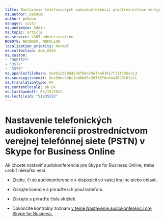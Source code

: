 ```yaml
---
title: Nastavenie telefonických audiokonferencií prostredníctvom verejnej telefónnej siete (PSTN) v Skype for Business Online
ms.author: pebaum
author: pebaum
manager: scotv
ms.audience: Admin
ms.topic: article
ms.service: o365-administration
ROBOTS: NOINDEX, NOFOLLOW
localization_priority: Normal
ms.collection: Adm_O365
ms.custom:
- "9001521"
- "3577"
- "3579"
ms.openlocfilehash: 9e401cb59d4536fb8d2def4e61017f13fc59e2c3
ms.sourcegitcommit: 8bc60ec34bc1e40685e3976576e04a2623f63a7c
ms.translationtype: MT
ms.contentlocale: sk-SK
ms.lasthandoff: 04/15/2021
ms.locfileid: "51835502"
---
```

# <a name="setup-pstn-dial-in-audio-conferencing-in-skype-for-business-online"></a>Nastavenie telefonických audiokonferencií prostredníctvom verejnej telefónnej siete (PSTN) v Skype for Business Online

Ak chcete nastaviť audiokonferencie pre Skype for Business Online, treba urobiť niekoľko vecí. 

- Zistite, či sú audiokonferencie k dispozícii vo vašej krajine alebo oblasti.

- Získajte licencie a priraďte ich používateľom.

- Získajte a priraďte čísla služieb.

- Dokončite kontrolný zoznam [v téme Nastavenie audiokonferencií pre Skype for Business.](https://docs.microsoft.com/SkypeForBusiness/audio-conferencing-in-office-365/set-up-audio-conferencing)
